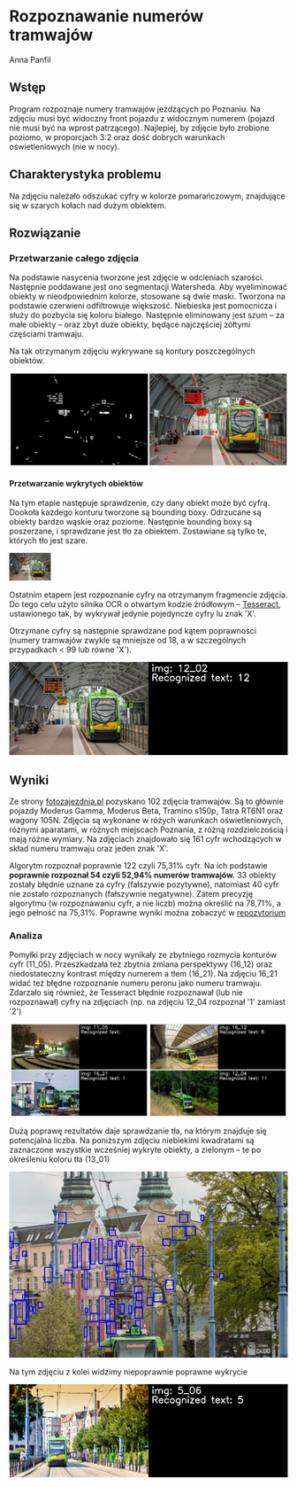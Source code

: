 # Rozpoznawanie numerów tramwajów
Anna Panfil

## Wstęp
Program rozpoznaje numery tramwajów jeżdżących po Poznaniu. Na zdjęciu musi być widoczny front pojazdu z widocznym numerem (pojazd nie musi być na wprost patrzącego). Najlepiej, by zdjęcie było zrobione poziomo, w proporcjach 3:2 oraz dość dobrych warunkach oświetleniowych (nie w nocy).

## Charakterystyka problemu
Na zdjęciu należało odszukać cyfry w kolorze pomarańczowym, znajdujące się w szarych kołach nad dużym obiektem.

## Rozwiązanie
### Przetwarzanie całego zdjęcia
Na podstawie nasycenia tworzone jest zdjęcie w odcieniach szarości. Następnie poddawane jest ono segmentacji Watersheda.
Aby wyeliminować obiekty w nieodpowiednim kolorze, stosowane są dwie maski. Tworzona na podstawie czerwieni odfiltrowuje większość. Niebieska jest pomocnicza i służy do pozbycia się koloru białego.
Następnie eliminowany jest szum – za małe obiekty – oraz zbyt duże obiekty, będące najczęściej żółtymi częściami tramwaju.

Na tak otrzymanym zdjęciu wykrywane są kontury poszczególnych obiektów.

![wykryte kontury](./graphics/contours.png)

#### Przetwarzanie wykrytych obiektów
Na tym etapie następuje sprawdzenie, czy dany obiekt może być cyfrą. Dookoła każdego konturu tworzone są bounding boxy. Odrzucane są obiekty bardzo wąskie oraz poziome. Następnie bounding boxy są poszerzane, i sprawdzane jest tło za obiektem. Zostawiane są tylko te, których tło jest szare.

<!-- ![rozpoznane obiekty](./graphics/objects.png) -->
<img src="./graphics/objects.png" alt="rozpoznane obiekty" height=50/>

Ostatnim etapem jest rozpoznanie cyfry na otrzymanym fragmencie zdjęcia. Do tego celu użyto silnika OCR o otwartym kodzie źródłowym – [Tesseract](https://github.com/tesseract-ocr/tesseract), ustawionego tak, by wykrywał jedynie pojedyncze cyfry lu znak 'X'.

Otrzymane cyfry są następnie sprawdzane pod kątem poprawności (numery tramwajów zwykle są mniejsze od 18, a w szczególnych przypadkach < 99 lub równe 'X').

![poprawny wynik](./graphics/correct.png)

## Wyniki
Ze strony [fotozajezdnia.pl](https://fotozajezdnia.pl/categories.php?cat_id=465) pozyskano 102 zdjęcia tramwajów. Są to głównie pojazdy Moderus Gamma, Moderus Beta, Tramino s150p, Tatra RT6N1 oraz wagony 105N. Zdjęcia są wykonane w różych warunkach oświetleniowych, różnymi aparatami, w różnych miejscach Poznania, z różną rozdzielczością i mają różne wymiary. Na zdjęciach znajdowało się 161 cyfr wchodzących w skład numeru tramwaju oraz jeden znak 'X'.

Algorytm rozpoznał poprawnie 122 czyli 75,31% cyfr. Na ich podstawie **poprawnie rozpoznał 54 czyli 52,94% numerów tramwajów.** 33 obiekty zostały błędnie uznane za cyfry (fałszywie pozytywne), natomiast 40 cyfr nie zostało rozpoznanych (fałszywnie negatywne). Zatem precyzję algorytmu (w rozpoznawaniu cyfr, a nie liczb) można określić na 78,71%, a jego pełność na 75,31%.
Poprawne wyniki można zobaczyć w [repozytorium](https://github.com/panka134/trams_number_detection/graphics/results.png)

### Analiza
Pomyłki przy zdjęciach w nocy wynikały ze zbytniego rozmycia konturów cyfr (11_05).
Przeszkadzała też zbytnia zmiana perspektywy (16_12) oraz niedostateczny kontrast między numerem a tłem (16_21). Na zdjęciu 16_21 widać też błędne rozpoznanie numeru peronu jako numeru tramwaju.
Zdarzało się również, że Tesseract błędnie rozpoznawał (lub nie rozpoznawał) cyfry na zdjęciach (np. na zdjęciu 12_04 rozpoznał '1' zamiast '2')

![niepoprawne wyniki](./graphics/incorrect.png)

Dużą poprawę rezultatów daje sprawdzanie tła, na którym znajduje się potencjalna liczba. Na poniższym zdjęciu niebiekimi kwadratami są zaznaczone wszystkie wcześniej wykryte obiekty, a zielonym – te po określeniu koloru tła (13_01)

![szok i niedowierzanie](./graphics/super_rects.png)

Na tym zdjęciu z kolei widzimy niepoprawnie poprawne wykrycie

![task_failed_successfully](./graphics/task_failed_successfully.png)
